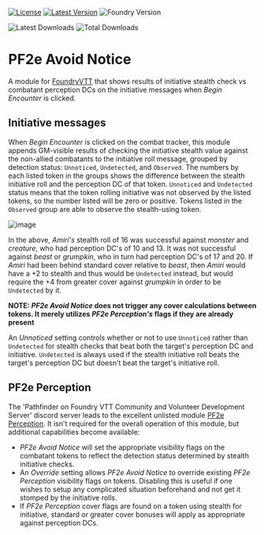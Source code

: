 [![License](https://img.shields.io/github/license/eligarf/avoid-notice?label=License)](LICENSE)
[![Latest Version](https://img.shields.io/github/v/release/eligarf/avoid-notice?display_name=tag&sort=semver&label=Latest%20Version)](https://github.com/eligarf/avoid-notice/releases/latest)
![Foundry Version](https://img.shields.io/endpoint?url=https://foundryshields.com/version?url=https%3A%2F%2Fraw.github.com%2Feligarf%2Favoid-notice%2Frelease%2Fmodule.json)

![Latest Downloads](https://img.shields.io/github/downloads/eligarf/avoid-notice/latest/total?color=blue&label=latest%20downloads)
![Total Downloads](https://img.shields.io/github/downloads/eligarf/avoid-notice/total?color=blue&label=total%20downloads)
# PF2e Avoid Notice

A module for [FoundryVTT](https://foundryvtt.com) that shows results of initiative stealth check vs combatant perception DCs on the initiative messages when *Begin Encounter* is clicked.

## Initiative messages
When *Begin Encounter* is clicked on the combat tracker, this module appends GM-visible results of checking the initiative stealth value against the non-allied combatants to the initiative roll message, grouped by detection status: `Unnoticed`, `Undetected`, and `Observed`. The numbers by each listed token in the groups shows the difference between the stealth initiative roll and the perception DC of that token. `Unnoticed` and `Undetected` status means that the token rolling initiative was not observed by the listed tokens, so the number listed will be zero or positive. Tokens listed in the `Observed` group are able to observe the stealth-using token.

![image](https://github.com/Eligarf/avoid-notice/assets/16523503/194d98aa-5a60-4564-9971-e368fa5b83f9)

In the above, *Amiri's* stealth roll of 16 was successful against *monster* and *creature*, who had perception DC's of 10 and 13. It was not successful against *beast* or *grumpkin*, who in turn had perception DC's of 17 and 20. If *Amiri* had been behind standard cover relative to *beast*, then *Amiri* would have a +2 to stealth and thus would be `Undetected` instead, but would require the +4 from greater cover against *grumpkin* in order to be `Undetected` by it.

**NOTE: *PF2e Avoid Notice* does not trigger any cover calculations between tokens. It merely utilizes *PF2e Perception's* flags if they are already present**

An *Unnoticed* setting controls whether or not to use `Unnoticed` rather than `Undetected` for stealth checks that beat both the target's perception DC and initiative. `Undetected` is always used if the stealth initiative roll beats the target's perception DC but doesn't beat the target's initiative roll.

## PF2e Perception
The 'Pathfinder on Foundry VTT Community and Volunteer Development Server' discord server leads to the excellent unlisted module [PF2e Perception](https://github.com/reonZ/pf2e-perception). It isn't required for the overall operation of this module, but additional capabilities become available:

* *PF2e Avoid Notice* will set the appropriate visibility flags on the combatant tokens to reflect the detection status determined by stealth initiative checks.
* An *Override* setting allows *PF2e Avoid Notice* to override existing *PF2e Perception* visibility flags on tokens. Disabling this is useful if one wishes to setup any complicated situation beforehand and not get it stomped by the initiative rolls.
* If *PF2e Perception* cover flags are found on a token using stealth for initiative, standard or greater cover bonuses will apply as appropriate against perception DCs.
